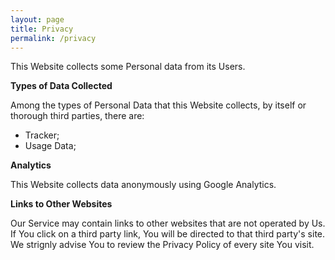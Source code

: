 ```yaml
---
layout: page
title: Privacy
permalink: /privacy
---
```

This Website collects some Personal data from its Users.

<strong>Types of Data Collected</strong>

Among the types of Personal Data that this Website collects, by itself or thorough third parties, there are:

- Tracker;
- Usage Data;

<strong>Analytics</strong>

This Website collects data anonymously using Google Analytics.

<strong>Links to Other Websites</strong>

Our Service may contain links to other websites that are not operated by Us. If You click on a third party link, You will be directed to that third party's site. We strignly advise You to review the Privacy Policy of every site You visit.